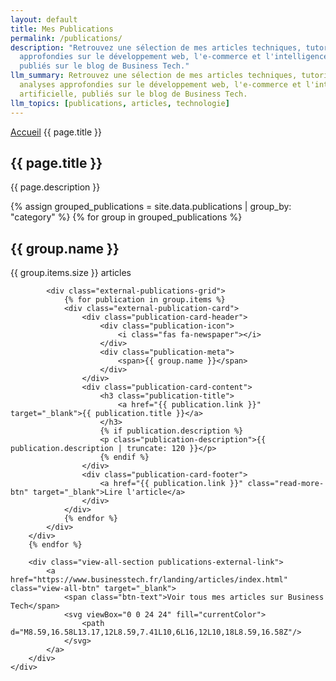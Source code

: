 ```yaml
---
layout: default
title: Mes Publications
permalink: /publications/
description: "Retrouvez une sélection de mes articles techniques, tutoriels et analyses
  approfondies sur le développement web, l'e-commerce et l'intelligence artificielle,
  publiés sur le blog de Business Tech."
llm_summary: Retrouvez une sélection de mes articles techniques, tutoriels et 
  analyses approfondies sur le développement web, l'e-commerce et l'intelligence
  artificielle, publiés sur le blog de Business Tech.
llm_topics: [publications, articles, technologie]
---
```

<section class="page-hero-section">
    <div class="container">
        <nav class="breadcrumb">
            <a href="/">Accueil</a>
            <span>{{ page.title }}</span>
        </nav>
        <div class="hero-content">
            <h1>{{ page.title }}</h1>
            <p class="section-description">{{ page.description }}</p>
        </div>
    </div>
</section>

<section class="section publications-page-section external-publications-section">
    <div class="container">
        {% assign grouped_publications = site.data.publications | group_by: "category" %}
        {% for group in grouped_publications %}
        <div class="publications-category-section">
            <div class="category-header">
                <h2 class="category-title">{{ group.name }}</h2>
                <span class="category-count">{{ group.items.size }} articles</span>
            </div>
            
            <div class="external-publications-grid">
                {% for publication in group.items %}
                <div class="external-publication-card">
                    <div class="publication-card-header">
                        <div class="publication-icon">
                            <i class="fas fa-newspaper"></i>
                        </div>
                        <div class="publication-meta">
                            <span>{{ group.name }}</span>
                        </div>
                    </div>
                    <div class="publication-card-content">
                        <h3 class="publication-title">
                            <a href="{{ publication.link }}" target="_blank">{{ publication.title }}</a>
                        </h3>
                        {% if publication.description %}
                        <p class="publication-description">{{ publication.description | truncate: 120 }}</p>
                        {% endif %}
                    </div>
                    <div class="publication-card-footer">
                        <a href="{{ publication.link }}" class="read-more-btn" target="_blank">Lire l'article</a>
                    </div>
                </div>
                {% endfor %}
            </div>
        </div>
        {% endfor %}
        
        <div class="view-all-section publications-external-link">
            <a href="https://www.businesstech.fr/landing/articles/index.html" class="view-all-btn" target="_blank">
                <span class="btn-text">Voir tous mes articles sur Business Tech</span>
                <svg viewBox="0 0 24 24" fill="currentColor">
                    <path d="M8.59,16.58L13.17,12L8.59,7.41L10,6L16,12L10,18L8.59,16.58Z"/>
                </svg>
            </a>
        </div>
    </div>
</section>
